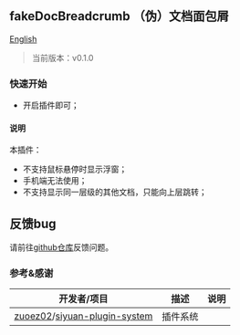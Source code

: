 ## fakeDocBreadcrumb （伪）文档面包屑

[English](https://github.com/OpaqueGlass/syplugin-my-plugin-collection/blob/main/fakeDocBreadcrumb/README_english.md)

> 当前版本：v0.1.0

### 快速开始

- 开启插件即可；

#### 说明

本插件：

- 不支持鼠标悬停时显示浮窗；
- 手机端无法使用；
- 不支持显示同一层级的其他文档，只能向上层跳转；

## 反馈bug

请前往[github仓库](https://github.com/OpaqueGlass/syplugin-my-plugin-collection)反馈问题。

### 参考&感谢

| 开发者/项目                                                  | 描述     | 说明 |
| ------------------------------------------------------------ | -------- | ---- |
| [zuoez02](https://github.com/zuoez02)/[siyuan-plugin-system](https://github.com/zuoez02/siyuan-plugin-system) | 插件系统 |      |

